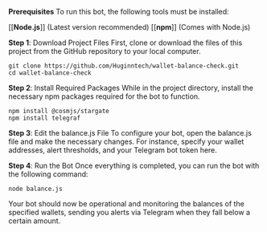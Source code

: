 **Prerequisites**
To run this bot, the following tools must be installed:

[[**Node.js**]] (Latest version recommended)
[[**npm**]] (Comes with Node.js)

**Step 1**: Download Project Files
First, clone or download the files of this project from the GitHub repository to your local computer.

```shell
git clone https://github.com/Huginntech/wallet-balance-check.git
cd wallet-balance-check
```

**Step 2**: Install Required Packages
While in the project directory, install the necessary npm packages required for the bot to function.

```shell
npm install @cosmjs/stargate
npm install telegraf
```

**Step 3**: Edit the balance.js File
To configure your bot, open the balance.js file and make the necessary changes. For instance, specify your wallet addresses, alert thresholds, and your Telegram bot token here.

**Step 4**: Run the Bot
Once everything is completed, you can run the bot with the following command:

```shell
node balance.js
```
Your bot should now be operational and monitoring the balances of the specified wallets, sending you alerts via Telegram when they fall below a certain amount.

